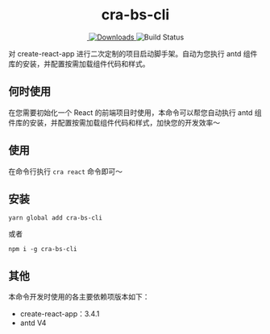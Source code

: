 <h1 align="center">cra-bs-cli</h1>
<p align="center">
  <a href="https://github.com/facebook/create-react-app">
  <img src="https://img.shields.io/badge/create--react--app-V3.4.1-blue" alt=""/>
  </a>
  <a href="https://www.npmjs.com/package/cra-bs-cli">
  <img src="https://img.shields.io/badge/npm-0.0.3-green" alt="Downloads"/>
  </a>  
  <img src="https://img.shields.io/badge/build-passing-brightgreen.svg" alt="Build Status"/>
</p>

对 create-react-app 进行二次定制的项目启动脚手架。自动为您执行 antd 组件库的安装，并配置按需加载组件代码和样式。

## 何时使用

在您需要初始化一个 React 的前端项目时使用，本命令可以帮您自动执行 antd 组件库的安装，并配置按需加载组件代码和样式，加快您的开发效率～

## 使用

在命令行执行 `cra react` 命令即可～

## 安装

```
yarn global add cra-bs-cli
```

或者

```
npm i -g cra-bs-cli
```

## 其他

本命令开发时使用的各主要依赖项版本如下：

- create-react-app：3.4.1
- antd V4
